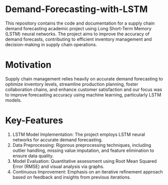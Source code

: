 # Demand-Forecasting-with-LSTM
This repository contains the code and documentation for a supply chain demand forecasting academic project using Long Short-Term Memory (LSTM) neural networks. The project aims to improve the accuracy of demand forecasts, contributing to efficient inventory management and decision-making in supply chain operations.

# Motivation
Supply chain management relies heavily on accurate demand forecasting to optimize inventory levels, streamline production planning, foster collaboration chains, and enhance customer satisfaction and our focus was to improve forecasting accuracy using machine learning, particularly LSTM models.

# Key-Features
1. LSTM Model Implementation: The project employs LSTM neural networks for accurate demand forecasting.
2. Data Preprocessing: Rigorous preprocessing techniques, including outlier handling, missing value imputation, and feature elimination to ensure data quality.
3. Model Evaluation: Quantitative assessment using Root Mean Squared Error (RMSE) and visual analysis via graphs.
4. Continuous Improvement: Emphasis on an iterative refinement approach based on feedback and insights from previous iterations.
